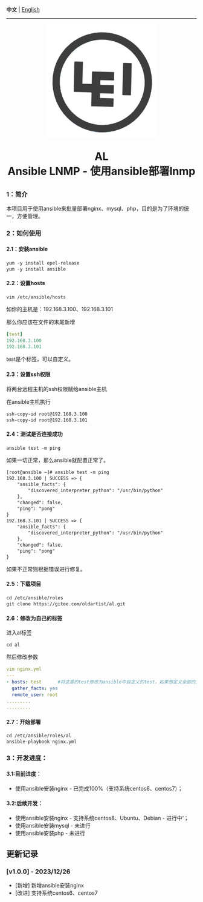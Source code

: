 **中文** | [English](README_en.md)

--------

<p align="center">
	<img src="images/lei.jpg" width="300" height="300">
</p>
<h1 align="center" style="margin: 30px 0 30px; font-weight: bold;">AL<br/>Ansible LNMP - 使用ansible部署lnmp</h1>



### 1：简介

本项目用于使用ansible来批量部署nginx、mysql、php，目的是为了环境的统一，方便管理。

### 2：如何使用

#### 2.1：安装ansible

```
yum -y install epel-release
yum -y install ansible
```

#### 2.2：设置hosts

```
vim /etc/ansible/hosts
```

如你的主机是：192.168.3.100、192.168.3.101

那么你应该在文件的末尾新增

```yaml
[test]
192.168.3.100
192.168.3.101
```

test是个标签，可以自定义。

#### 2.3：设置ssh权限

将两台远程主机的ssh权限赋给ansible主机

在ansible主机执行

```shell
ssh-copy-id root@192.168.3.100
ssh-copy-id root@192.168.3.101
```

#### 2.4：测试是否连接成功

```
ansible test -m ping
```

如果一切正常，那么ansible就配置正常了。

```shell
[root@ansible ~]# ansible test -m ping
192.168.3.100 | SUCCESS => {
    "ansible_facts": {
        "discovered_interpreter_python": "/usr/bin/python"
    }, 
    "changed": false, 
    "ping": "pong"
}
192.168.3.101 | SUCCESS => {
    "ansible_facts": {
        "discovered_interpreter_python": "/usr/bin/python"
    }, 
    "changed": false, 
    "ping": "pong"
}
```

如果不正常则根据错误进行修复。

#### 2.5：下载项目

```
cd /etc/ansible/roles
git clone https://gitee.com/oldartist/al.git
```

#### 2.6：修改为自己的标签

进入al标签

```
cd al
```

然后修改参数

```yaml
vim nginx.yml
---
- hosts: test      #将这里的test修改为ansible中自定义的test，如果想定义全部的主机，那么就使用all也可以
  gather_facts: yes
  remote_user: root
.........
.........
```

#### 2.7：开始部署

```
cd /etc/ansible/roles/al
ansible-playbook nginx.yml
```

### 3：开发进度：

#### 3.1:目前进度：

- 使用ansible安装nginx - 已完成100%（支持系统centos6、centos7）；

#### 3.2:后续开发：

- 使用ansible安装nginx - 支持系统centos8、Ubuntu、Debian - 进行中‘；
- 使用ansible安装mysql - 未进行
- 使用ansible安装php - 未进行



## 更新记录

### [v1.0.0] - 2023/12/26

- [新增] 新增ansible安装nginx
- [改进] 支持系统centos6、centos7








